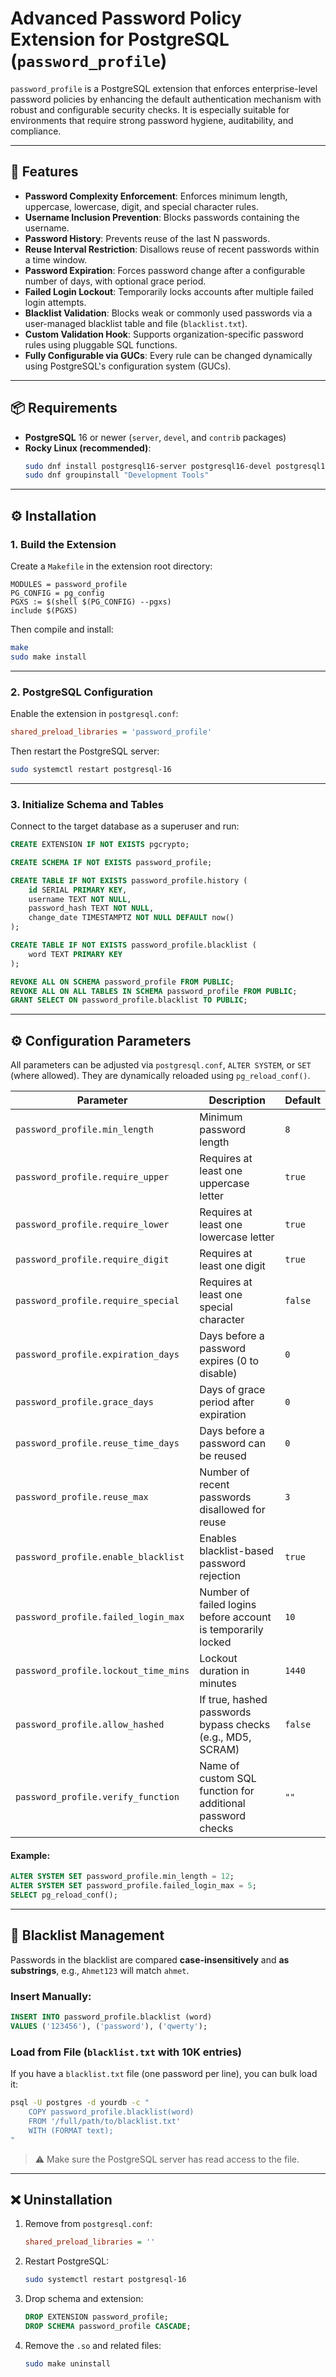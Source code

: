 # Advanced Password Policy Extension for PostgreSQL (`password_profile`)

`password_profile` is a PostgreSQL extension that enforces enterprise-level password policies by enhancing the default authentication mechanism with robust and configurable security checks. It is especially suitable for environments that require strong password hygiene, auditability, and compliance.

---

## 🔐 Features

- **Password Complexity Enforcement**: Enforces minimum length, uppercase, lowercase, digit, and special character rules.
- **Username Inclusion Prevention**: Blocks passwords containing the username.
- **Password History**: Prevents reuse of the last N passwords.
- **Reuse Interval Restriction**: Disallows reuse of recent passwords within a time window.
- **Password Expiration**: Forces password change after a configurable number of days, with optional grace period.
- **Failed Login Lockout**: Temporarily locks accounts after multiple failed login attempts.
- **Blacklist Validation**: Blocks weak or commonly used passwords via a user-managed blacklist table and file (`blacklist.txt`).
- **Custom Validation Hook**: Supports organization-specific password rules using pluggable SQL functions.
- **Fully Configurable via GUCs**: Every rule can be changed dynamically using PostgreSQL's configuration system (GUCs).

---

## 📦 Requirements

- **PostgreSQL** 16 or newer (`server`, `devel`, and `contrib` packages)
- **Rocky Linux (recommended)**:
  ```bash
  sudo dnf install postgresql16-server postgresql16-devel postgresql16-contrib
  sudo dnf groupinstall "Development Tools"
  ```

---

## ⚙️ Installation

### 1. Build the Extension

Create a `Makefile` in the extension root directory:

```make
MODULES = password_profile
PG_CONFIG = pg_config
PGXS := $(shell $(PG_CONFIG) --pgxs)
include $(PGXS)
```

Then compile and install:

```bash
make
sudo make install
```

---

### 2. PostgreSQL Configuration

Enable the extension in `postgresql.conf`:

```ini
shared_preload_libraries = 'password_profile'
```

Then restart the PostgreSQL server:

```bash
sudo systemctl restart postgresql-16
```

---

### 3. Initialize Schema and Tables

Connect to the target database as a superuser and run:

```sql
CREATE EXTENSION IF NOT EXISTS pgcrypto;

CREATE SCHEMA IF NOT EXISTS password_profile;

CREATE TABLE IF NOT EXISTS password_profile.history (
    id SERIAL PRIMARY KEY,
    username TEXT NOT NULL,
    password_hash TEXT NOT NULL,
    change_date TIMESTAMPTZ NOT NULL DEFAULT now()
);

CREATE TABLE IF NOT EXISTS password_profile.blacklist (
    word TEXT PRIMARY KEY
);

REVOKE ALL ON SCHEMA password_profile FROM PUBLIC;
REVOKE ALL ON ALL TABLES IN SCHEMA password_profile FROM PUBLIC;
GRANT SELECT ON password_profile.blacklist TO PUBLIC;
```

---

## ⚙️ Configuration Parameters

All parameters can be adjusted via `postgresql.conf`, `ALTER SYSTEM`, or `SET` (where allowed). They are dynamically reloaded using `pg_reload_conf()`.

| Parameter                             | Description                                                                 | Default |
|--------------------------------------|-----------------------------------------------------------------------------|---------|
| `password_profile.min_length`        | Minimum password length                                                    | `8`     |
| `password_profile.require_upper`     | Requires at least one uppercase letter                                     | `true`  |
| `password_profile.require_lower`     | Requires at least one lowercase letter                                     | `true`  |
| `password_profile.require_digit`     | Requires at least one digit                                                | `true`  |
| `password_profile.require_special`   | Requires at least one special character                                    | `false` |
| `password_profile.expiration_days`   | Days before a password expires (0 to disable)                              | `0`     |
| `password_profile.grace_days`        | Days of grace period after expiration                                      | `0`     |
| `password_profile.reuse_time_days`   | Days before a password can be reused                                       | `0`     |
| `password_profile.reuse_max`         | Number of recent passwords disallowed for reuse                            | `3`     |
| `password_profile.enable_blacklist`  | Enables blacklist-based password rejection                                 | `true`  |
| `password_profile.failed_login_max`  | Number of failed logins before account is temporarily locked               | `10`    |
| `password_profile.lockout_time_mins` | Lockout duration in minutes                                                | `1440`  |
| `password_profile.allow_hashed`      | If true, hashed passwords bypass checks (e.g., MD5, SCRAM)                 | `false` |
| `password_profile.verify_function`   | Name of custom SQL function for additional password checks                 | `""`    |

#### Example:

```sql
ALTER SYSTEM SET password_profile.min_length = 12;
ALTER SYSTEM SET password_profile.failed_login_max = 5;
SELECT pg_reload_conf();
```

---

## 📄 Blacklist Management

Passwords in the blacklist are compared **case-insensitively** and **as substrings**, e.g., `Ahmet123` will match `ahmet`.

### Insert Manually:

```sql
INSERT INTO password_profile.blacklist (word)
VALUES ('123456'), ('password'), ('qwerty');
```

### Load from File (`blacklist.txt` with 10K entries)

If you have a `blacklist.txt` file (one password per line), you can bulk load it:

```bash
psql -U postgres -d yourdb -c "
    COPY password_profile.blacklist(word)
    FROM '/full/path/to/blacklist.txt'
    WITH (FORMAT text);
"
```

> ⚠️ Make sure the PostgreSQL server has read access to the file.

---

## ❌ Uninstallation

1. Remove from `postgresql.conf`:
   ```ini
   shared_preload_libraries = ''
   ```
2. Restart PostgreSQL:
   ```bash
   sudo systemctl restart postgresql-16
   ```
3. Drop schema and extension:
   ```sql
   DROP EXTENSION password_profile;
   DROP SCHEMA password_profile CASCADE;
   ```
4. Remove the `.so` and related files:
   ```bash
   sudo make uninstall
   ```


